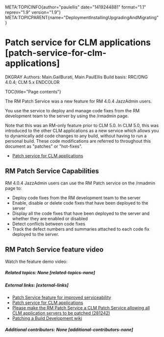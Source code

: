 META:TOPICINFO{author="paulellis" date="1419244881" format="1.1"
reprev="1.9" version="1.9"}
META:TOPICPARENT{name="DeploymentInstallingUpgradingAndMigrating"}

# Patch service for CLM applications [patch-service-for-clm-applications]

DKGRAY Authors: Main.GailBurati, Main.PaulEllis Build basis: RRC/DNG
4.0.4; CLM 5.x ENDCOLOR

TOC{title="Page contents"}

The RM Patch Service was a new feature for RM 4.0.4 JazzAdmin users.

You use the service to deploy and manage code fixes from the RM
development team to the server by using the /rmadmin page.

Note that this was an RM-only feature prior to CLM 5.0. In CLM 5.0, this
was introduced to the other CLM applications as a new service which
allows you to dynamically add code changes to any build, without having
to run a personal build. These code modifications are referred to
throughout this document as "patches" or "hot-fixes".

-   [Patch service for CLM
    applications](https://jazz.net/help-dev/clm/index.jsp?re=1&topic=/com.ibm.jazz.repository.web.admin.doc/topics/c_patch_svc_clm_app_svrs.html&scope=null)

## RM Patch Service Capabilities

RM 4.0.4 JazzAdmin users can use the RM Patch service on the /rmadmin
page to:

-   Deploy code fixes from the RM development team to the server
-   Enable, disable or delete code fixes that have been deployed to the
    server
-   Display all the code fixes that have been deployed to the server and
    whether they are enabled or disabled
-   Detect conflicts between code fixes
-   Track the defect numbers and summaries attached to each code fix
    deployed to the server.

## RM Patch Service feature video

Watch the feature demo video:

##### Related topics: None [related-topics-none]

##### External links: [external-links]

-   [Patch Service feature for improved
    serviceability](https://jazz.net/products/rational-requirements-composer/whatsnew/#404)
-   [Patch service for CLM
    applications](https://jazz.net/help-dev/clm/index.jsp?re=1&topic=/com.ibm.jazz.repository.web.admin.doc/topics/c_patch_svc_clm_app_svrs.html&scope=null)
-   [Please make the RM Patch Service a CLM Patch Service allowing all
    CLM application servers to be patched
    (281242)](https://jazz.net/jazz/resource/itemName/com.ibm.team.workitem.WorkItem/281242)
-   [Patching a Build Development
    wiki](https://jazz.net/wiki/bin/view/Main/PatchingTools)

##### Additional contributors: None [additional-contributors-none]
